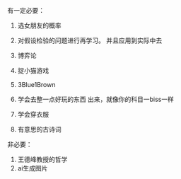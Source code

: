 

有一定必要：

1. 选女朋友的概率

2. 对假设检验的问题进行再学习。 并且应用到实际中去

3. 博弈论

4. 捉小猫游戏

5. 3Blue1Brown

6. 学会去整一点好玩的东西 出来，就像你的科目一biss一样

7. 学会穿衣服

8. 有意思的古诗词

   





非必要：

1. 王德峰教授的哲学
2. ai生成图片

